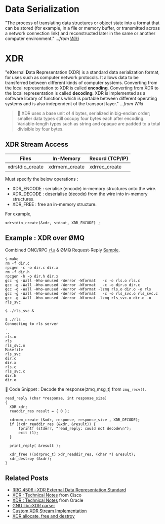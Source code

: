 # Data Serialization

"The process of translating data structures or object state into a format that can be stored (for example, in a file or memory buffer, or transmitted across a network connection link) and reconstructed later in the same or another computer environment." ..._from [Wiki](https://en.wikipedia.org/wiki/Serialization)_

# XDR

"e**X**ternal **D**ata **R**epresentation (XDR) is a standard data serialization format, for uses such as computer network protocols. It allows data to be transferred between different kinds of computer systems. Converting from the local representation to XDR is called **encoding**. Converting from XDR to the local representation is called **decoding**. XDR is implemented as a software library of functions which is portable between different operating systems and is also independent of the transport layer." ..._from Wiki_

> :pushpin: XDR uses a base unit of 4 bytes, serialized in big-endian order; smaller data types still occupy four bytes each after encoding. Variable-length types such as string and opaque are padded to a total divisible by four bytes.

## XDR Stream Access

| Files | In-Memory | Record (TCP/IP) | 
|-|-|-|
|xdrstdio_create|xdrmem_create|xdrrec_create||

Must specify the below operations :
- XDR_ENCODE : serialise (encode) in-memory structures onto the wire.
- XDR_DECODE : deserialise (decode) from the wire into in-memory structures.
- XDR_FREE : free an in-memory structure. 

For example,
```
xdrstdio_create(&xdr, stdout, XDR_ENCODE) ;
```

## Example : XDR over ØMQ

Combined ONC/RPC [`rls`](https://docs.oracle.com/cd/E19683-01/816-1435/6m7rrfn7f/index.html) & ØMQ Request-Reply [Sample](http://zguide.zeromq.org/c:rrclient). 

```
$ make
rm -f dir.c
rpcgen -c -o dir.c dir.x
rm -f dir.h
rpcgen -h -o dir.h dir.x
gcc -g -Wall -Wno-unused -Werror -Wformat   -c -o rls.o rls.c
gcc -g -Wall -Wno-unused -Werror -Wformat   -c -o dir.o dir.c
gcc -g -Wall -Wno-unused -Werror -Wformat -lzmq rls.o dir.o -o rls
gcc -g -Wall -Wno-unused -Werror -Wformat   -c -o rls_svc.o rls_svc.c
gcc -g -Wall -Wno-unused -Werror -Wformat -lzmq rls_svc.o dir.o -o rls_svc

$ ./rls_svc &

$ ./rls .
Connecting to rls server
.
..
rls.o
rls
rls_svc.o
Makefile
rls_svc
dir.c
dir.x
rls.c
rls_svc.c
dir.h
dir.o

```

:book: Code Snippet : Decode the response(zmq_msg_t) from `zmq_recv()`.

```
read_reply (char *response, int response_size)
{
  XDR xdr;
  readdir_res result = { 0 };

  xdrmem_create (&xdr, response, response_size , XDR_DECODE);
  if (!xdr_readdir_res (&xdr, &result)) {
      fprintf (stderr, "read_reply: could not decode\n");
      exit (1);
  }

  print_reply( &result );
	  
  xdr_free ((xdrproc_t) xdr_readdir_res, (char *) &result);
  xdr_destroy (&xdr);
}
```


## Related Posts

- [RRC 4506 : XDR External Data Representation Standard](https://tools.ietf.org/html/rfc4506)
- [XDR : Technical Notes](https://www.cisco.com/c/en/us/td/docs/ios/sw_upgrades/interlink/r2_0/rpc_pr/rpxdesc.html) from Cisco
- [XDR : Technical Notes](https://docs.oracle.com/cd/E23824_01/html/821-1671/xdrnts-21693.html#scrolltoc) from Oracle
- [GNU libc:XDR parser](https://archive.is/20150213112723/https://sourceware.org/git/?p=glibc.git;a=tree;f=sunrpc;hb=HEAD)
- [Custom XDR Stream Implementation](https://docs.oracle.com/cd/E23824_01/html/821-1671/xdrnts-65172.html)
- [XDR allocate, free and destroy](http://people.redhat.com/rjones/xdr_tests/)

